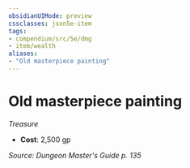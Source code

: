 ```yaml
---
obsidianUIMode: preview
cssclasses: json5e-item
tags:
- compendium/src/5e/dmg
- item/wealth
aliases: 
- "Old masterpiece painting"
---
```

# Old masterpiece painting
*Treasure*  

- **Cost**: 2,500 gp

*Source: Dungeon Master's Guide p. 135*